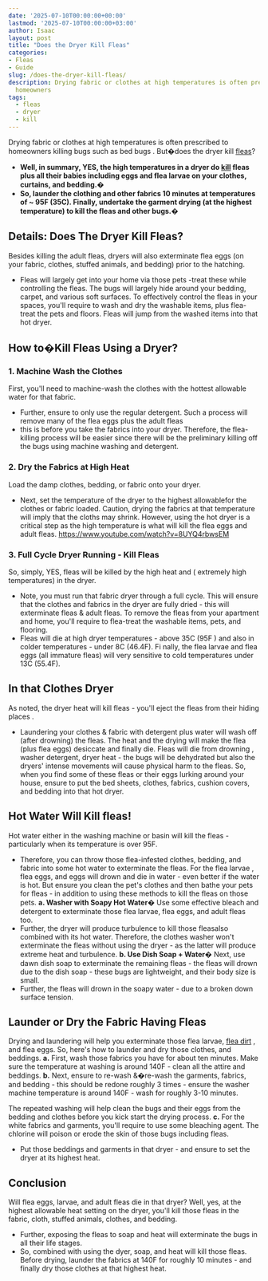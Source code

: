 ```yaml
---
date: '2025-07-10T00:00:00+00:00'
lastmod: '2025-07-10T00:00:00+03:00'
author: Isaac
layout: post
title: "Does the Dryer Kill Fleas"
categories:
- Fleas
- Guide
slug: /does-the-dryer-kill-fleas/
description: Drying fabric or clothes at high temperatures is often prescribed to
  homeowners
tags: 
  - fleas
  - dryer
  - kill
---
```

Drying fabric or clothes at high temperatures is often prescribed to homeowners
killing bugs such as bed bugs
. But�does the dryer kill [fleas](/posts/how-long-does-it-take-for-steam-to-kill-fleas/)?
- **Well, in summary, YES, the high temperatures in a dryer do [kill](/posts/how-to-kill-flea-eggs/) fleas plus all their babies including eggs and flea larvae on your clothes, curtains, and bedding.�**
- **So, launder the clothing and other fabrics 10 minutes at temperatures of ~ 95F (35C). Finally, undertake the garment drying (at the highest temperature) to kill the fleas and other bugs.�**
## Details: Does The Dryer Kill Fleas?
Besides killing the adult fleas,
dryers will also exterminate flea eggs (on your fabric, clothes, stuffed animals, and bedding) prior to the hatching.
- Fleas will largely get into your home via those pets -treat these while controlling the fleas. The bugs will largely hide around your bedding, carpet, and various soft surfaces.
To effectively control the fleas in your spaces, you'll require to wash and dry the washable items, plus flea-treat the pets and floors. Fleas will jump from the washed items into that hot dryer.
## How to�Kill Fleas Using a Dryer?
### 1. Machine Wash the Clothes
First, you'll need to machine-wash the clothes with the hottest allowable water for that fabric.
- Further, ensure to only use the regular detergent.
Such a process will remove many of the flea eggs plus the adult fleas
- this is before you take the fabrics into your dryer. Therefore, the flea-killing process will be easier since there will be the preliminary killing off the bugs using machine washing and detergent.
### 2. Dry the Fabrics at High Heat
Load the damp clothes, bedding, or fabric onto your
dryer.
- Next, set the temperature of the dryer to the highest allowablefor the clothes or fabric loaded.
Caution, drying the fabrics at that temperature will imply that the cloths may shrink.
However, using the hot dryer is a critical step as the high temperature is what will kill the flea eggs and adult fleas.
https://www.youtube.com/watch?v=8UYQ4rbwsEM
### 3. Full Cycle Dryer Running - Kill Fleas
So, simply, YES, fleas will be killed by the high heat and ( extremely high temperatures) in the dryer.
- Note, you must run that fabric dryer through a full cycle.
This will ensure that the clothes and fabrics in the dryer are fully dried - this will exterminate fleas & adult fleas.
To remove the fleas from your apartment and home, you'll require to flea-treat the washable items, pets, and flooring.
- Fleas will die at high dryer temperatures - above 35C (95F ) and also in colder temperatures - under 8C (46.4F).
Fi
nally, the flea larvae and flea eggs (all immature fleas) will very sensitive to cold temperatures under 13C (55.4F).
## In that Clothes Dryer
As noted, the dryer heat will kill fleas - you'll eject the
fleas from their hiding places
.
- Laundering your clothes & fabric with detergent plus water will wash off (after drowning) the fleas.
The heat and the drying will make the flea (plus flea eggs) desiccate and finally die.
Fleas will
die from drowning
, washer detergent, dryer heat - the bugs will be dehydrated but also the dryers' intense movements will cause physical harm to the fleas.
So, when you find some of these fleas or their eggs lurking around your house, ensure to put the bed sheets, clothes, fabrics, cushion covers, and bedding into that hot dryer.
## **Hot Water Will Kill fleas**!
Hot water either in the washing machine or basin will kill the fleas - particularly when its temperature is over 95F.
- Therefore, you can throw those flea-infested clothes, bedding, and fabric into some hot water to exterminate the fleas.
For
the flea larvae
, flea eggs, and eggs will drown and die in water - even better if the water is hot.
But ensure you clean the pet's clothes and then bathe your pets for fleas - in addition to using these methods to kill the fleas on those pets.
**a. Washer with Soapy Hot Water�**
Use some effective bleach and detergent to exterminate those flea larvae, flea eggs, and adult fleas too.
- Further, the dryer will produce turbulence to kill those fleasalso combined with its hot water.
Therefore, the clothes washer won't exterminate the fleas without using the dryer - as the latter will produce extreme heat and turbulence.
**b. Use Dish Soap + Water�**
Next, use
dawn dish soap
to exterminate the remaining fleas - the fleas will drown due to the dish soap - these bugs are lightweight, and their body size is small.
- Further, the fleas will drown in the soapy water - due to a broken down surface tension.
## Launder or Dry the Fabric Having Fleas
Drying and laundering will help you exterminate those flea larvae,
[flea dirt](https://pestpolicy.com/what-is-flea-dirt/)
, and flea eggs. So, here's how to launder and dry those
clothes, and beddings.
**a.**
First, wash those fabrics you have for about ten minutes. Make sure the temperature at washing is around 140F - clean all the attire and beddings.
**b.**
Next, ensure to re-wash &�re-wash the garments, fabrics, and bedding - this should be redone roughly 3 times - ensure the washer machine temperature is around 140F - wash for roughly 3-10 minutes.

The repeated washing will help clean the bugs and their eggs from the bedding and clothes before you kick start the drying process.
**c.**
For the white fabrics and garments, you'll require to use some bleaching agent. The chlorine will poison or erode the skin of those bugs including fleas.
- Put those beddings and garments in that dryer - and ensure to set the dryer at its highest heat.
## Conclusion
Will flea eggs, larvae, and adult fleas die in that dryer? Well, yes, at the highest allowable heat setting on the dryer, you'll kill those fleas in the fabric, cloth, stuffed animals, clothes, and bedding.
- Further, exposing the fleas to soap and heat will exterminate the bugs in all their life stages.
- So, combined with using the dyer, soap, and heat will kill those fleas.
Before drying, launder the fabrics at
140F for roughly 10 minutes - and finally dry those clothes at that highest heat.
